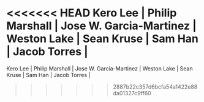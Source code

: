 <<<<<<< HEAD
Kero Lee |
Philip Marshall |
Jose W. Garcia-Martinez |
Weston Lake |
Sean Kruse |
Sam Han |
Jacob Torres |
=======
Kero Lee |
Philip Marshall |
Jose W. Garcia-Martinez |
Weston Lake |
Sean Kruse |
Sam Han |
Jacob Torres |
>>>>>>> 2887b22c357d6bcfa54a1422e88da01327c9ff60
